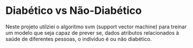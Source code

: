 # Diabético vs Não-Diabético 

Neste projeto utilziei o algoritmo svm (support vector machine) para treinar um modelo que seja capaz de prever se, dados atributos relacionados à saúde de diferentes pessoas, o indíviduo é ou não diabético. 

